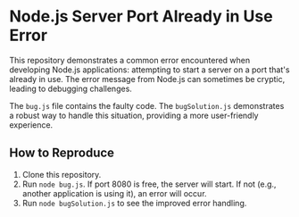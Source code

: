 # Node.js Server Port Already in Use Error

This repository demonstrates a common error encountered when developing Node.js applications: attempting to start a server on a port that's already in use.  The error message from Node.js can sometimes be cryptic, leading to debugging challenges.

The `bug.js` file contains the faulty code.  The `bugSolution.js` demonstrates a robust way to handle this situation, providing a more user-friendly experience.

## How to Reproduce

1. Clone this repository.
2. Run `node bug.js`.  If port 8080 is free, the server will start.  If not (e.g., another application is using it), an error will occur.
3. Run `node bugSolution.js` to see the improved error handling.